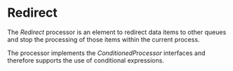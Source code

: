 Redirect
========

The *Redirect* processor is an element to redirect data items to
other queues and stop the processing of those items within the
current process.

The processor implements the *ConditionedProcessor* interfaces and
therefore supports the use of conditional expressions.
